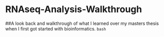 # RNAseq-Analysis-Walkthrough
##A look back and walkthrough of what I learned over my masters thesis when I first got started with bioinformatics.
`bash`


